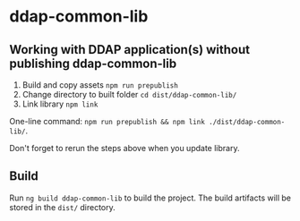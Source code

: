 # ddap-common-lib

## Working with DDAP application(s) without publishing ddap-common-lib

1. Build and copy assets `npm run prepublish`
2. Change directory to built folder `cd dist/ddap-common-lib/`
3. Link library `npm link`

One-line command: `npm run prepublish && npm link ./dist/ddap-common-lib/`.

Don't forget to rerun the steps above when you update library.

## Build

Run `ng build ddap-common-lib` to build the project. The build artifacts will be stored in the `dist/` directory.
